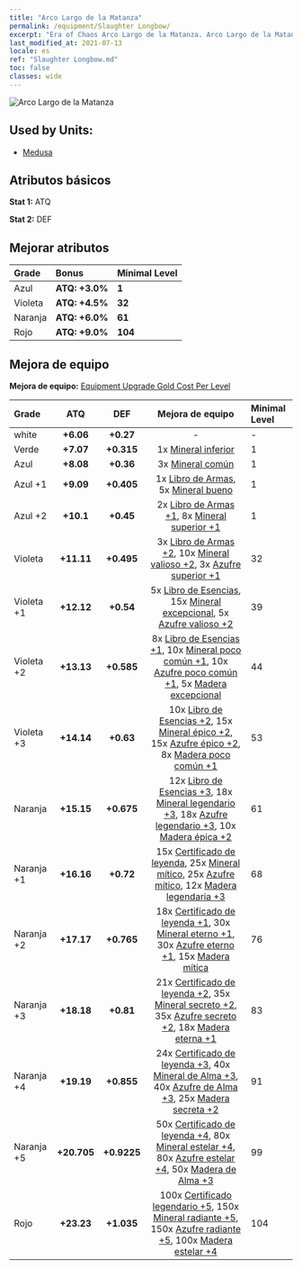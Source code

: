 ```yaml
---
title: "Arco Largo de la Matanza"
permalink: /equipment/Slaughter Longbow/
excerpt: "Era of Chaos Arco Largo de la Matanza. Arco Largo de la Matanza"
last_modified_at: 2021-07-13
locale: es
ref: "Slaughter Longbow.md"
toc: false
classes: wide
---
```


  ![Arco Largo de la Matanza](/images/e/e_7041.png)

## Used by Units:

* [Medusa](/es/units/Medusa/) 


## Atributos básicos
 **Stat 1:** ATQ

 **Stat 2:** DEF

## Mejorar atributos

  |     Grade    |   Bonus | Minimal Level | 
  |:-------------|:--------|:--------------| 
  | Azul | **ATQ: +3.0%** | **1** | 
  | Violeta | **ATQ: +4.5%** | **32** | 
  | Naranja | **ATQ: +6.0%** | **61** | 
  | Rojo | **ATQ: +9.0%** | **104** | 


## Mejora de equipo
 **Mejora de equipo:** [Equipment Upgrade Gold Cost Per Level](/equipment/EquipmentUpgradeCostPerLevel/) 

  |          Grade      | ATQ | DEF | Mejora de equipo | Minimal Level |
  |:--------------------|:---------:|:---------:|:----------------:|:--------------|
  | white | **+6.06** | **+0.27** | - | - |
  | Verde | **+7.07** | **+0.315** | 1x [Mineral inferior](/ItemsES/mat_1/) | 1 |
  | Azul | **+8.08** | **+0.36** | 3x [Mineral común](/ItemsES/mat_6/) | 1 |
  | Azul +1 | **+9.09** | **+0.405** | 1x [Libro de Armas](/ItemsES/mat_18/), 5x [Mineral bueno](/ItemsES/mat_12/) | 1 |
  | Azul +2 | **+10.1** | **+0.45** | 2x [Libro de Armas +1](/ItemsES/mat_25/), 8x [Mineral superior +1](/ItemsES/mat_19/) | 1 |
  | Violeta | **+11.11** | **+0.495** | 3x [Libro de Armas +2](/ItemsES/mat_32/), 10x [Mineral valioso +2](/ItemsES/mat_26/), 3x [Azufre superior +1](/ItemsES/mat_22/) | 32 |
  | Violeta +1 | **+12.12** | **+0.54** | 5x [Libro de Esencias](/ItemsES/mat_39/), 15x [Mineral excepcional](/ItemsES/mat_33/), 5x [Azufre valioso +2](/ItemsES/mat_29/) | 39 |
  | Violeta +2 | **+13.13** | **+0.585** | 8x [Libro de Esencias +1](/ItemsES/mat_46/), 10x [Mineral poco común +1](/ItemsES/mat_40/), 10x [Azufre poco común +1](/ItemsES/mat_43/), 5x [Madera excepcional](/ItemsES/mat_34/) | 44 |
  | Violeta +3 | **+14.14** | **+0.63** | 10x [Libro de Esencias +2](/ItemsES/mat_53/), 15x [Mineral épico +2](/ItemsES/mat_47/), 15x [Azufre épico +2](/ItemsES/mat_50/), 8x [Madera poco común +1](/ItemsES/mat_41/) | 53 |
  | Naranja | **+15.15** | **+0.675** | 12x [Libro de Esencias +3](/ItemsES/mat_60/), 18x [Mineral legendario +3](/ItemsES/mat_54/), 18x [Azufre legendario +3](/ItemsES/mat_57/), 10x [Madera épica +2](/ItemsES/mat_48/) | 61 |
  | Naranja +1 | **+16.16** | **+0.72** | 15x [Certificado de leyenda](/ItemsES/mat_67/), 25x [Mineral mítico](/ItemsES/mat_61/), 25x [Azufre mítico](/ItemsES/mat_64/), 12x [Madera legendaria +3](/ItemsES/mat_55/) | 68 |
  | Naranja +2 | **+17.17** | **+0.765** | 18x [Certificado de leyenda +1](/ItemsES/mat_74/), 30x [Mineral eterno +1](/ItemsES/mat_68/), 30x [Azufre eterno +1](/ItemsES/mat_71/), 15x [Madera mítica](/ItemsES/mat_62/) | 76 |
  | Naranja +3 | **+18.18** | **+0.81** | 21x [Certificado de leyenda +2](/ItemsES/mat_81/), 35x [Mineral secreto +2](/ItemsES/mat_75/), 35x [Azufre secreto +2](/ItemsES/mat_78/), 18x [Madera eterna +1](/ItemsES/mat_69/) | 83 |
  | Naranja +4 | **+19.19** | **+0.855** | 24x [Certificado de leyenda +3](/ItemsES/mat_88/), 40x [Mineral de Alma +3](/ItemsES/mat_82/), 40x [Azufre de Alma +3](/ItemsES/mat_85/), 25x [Madera secreta +2](/ItemsES/mat_76/) | 91 |
  | Naranja +5 | **+20.705** | **+0.9225** | 50x [Certificado de leyenda +4](/ItemsES/mat_95/), 80x [Mineral estelar +4](/ItemsES/mat_89/), 80x [Azufre estelar +4](/ItemsES/mat_92/), 50x [Madera de Alma +3](/ItemsES/mat_83/) | 99 |
  | Rojo | **+23.23** | **+1.035** | 100x [Certificado legendario +5](/ItemsES/mat_102/), 150x [Mineral radiante +5](/ItemsES/mat_96/), 150x [Azufre radiante +5](/ItemsES/mat_99/), 100x [Madera estelar +4](/ItemsES/mat_90/) | 104 |

